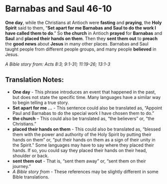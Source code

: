 Barnabas and Saul 46-10
=========================


**One day**, while the Christians at Antioch were **fasting** and
**praying**, the **Holy Spirit** said to them, “**Set apart for me
Barnabas and Saul to do the work I have called them to do**.” So
**the church** in Antioch **prayed** for **Barnabas** and **Saul** and
**placed their hands on them**. Then they **sent them out** to **preach**
the **good news** about **Jesus** in many other places. Barnabas and Saul
taught people from different people groups, and many people **believed**
in Jesus.

*A Bible story from: Acts 8:3; 9:1-31; 11:19-26; 13:1-3*

Translation Notes:
------------------

-   **One day** - This phrase introduces an event that happened in the
    past, but does not state the specific time. Many languages have a
    similar way to begin telling a true story.
-   **Set apart for me …** - This sentence could also be translated as,
    “Appoint Paul and Barnabas to do the special work I have chosen
    them to do.”
-   **the church** – This could also be translated as, “the
believers”
    or, “the Christians.”
-   **placed their hands on them** - This could also be translated as,
    “blessed them with the power and authority of the Holy Spirit by
    putting their hands on them” or, “put their hands on them as
    a sign of their unity in the Spirit.” Some languages may have to
    say where they placed their hands. If so, you could say they placed
    their hands on their head, shoulder or back.
-   **sent them out** - That is, “sent them away” or, “sent them on
    their journey.”
-   *A Bible story from* - These references may be slightly different in
    some Bible translations.

